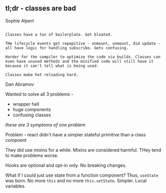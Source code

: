 ## tl;dr - classes are bad


Sophie Alpert
```

Classes have a ton of boilerplate. Get bloated.

THe lifecycle events get repepitive - onmount, unmount, did update - all have logic for handling subscribe. Gets confusing.

Harder for the compiler to optimize the code via builds. Classes can even have unused methods and the minified code will still have it because it can't tell what is being used.

Classes make hot reloading hard.
```

Dan Abramov

Wanted to solve all 3 problems -

* wrapper hell
* huge components
* confusing classes

*these are 3 symptoms of one problem*

Problem - react didn't have a simpler stateful primitive than a class compoent

They did use mixins for a while. Mixins are considered harmful. THey tend to make problems worse.

Hooks are optional and opt-in only. No breaking changes.

What if I could just use state from a function component? Thus, `useState` was born. No more `this` and no more `this.setState`. Simpler. Local variables.

